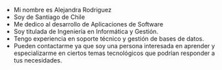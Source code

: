 - Mi nombre es Alejandra Rodriguez
- Soy de Santiago de Chile
- Me dedico al desarrollo de Aplicaciones de Software
- Soy titulada de Ingeniería en Informática y Gestión.
- Tengo experiencia en soporte técnico y gestión de bases de datos.
- Pueden contactarme ya que soy una persona interesada en aprender y especializarme en ciertos temas tecnológicos que podrían responder a tus necesidades.

<!---
conifera/conifera is a ✨ special ✨ repository because its `README.md` (this file) appears on your GitHub profile.
You can click the Preview link to take a look at your changes.
--->
